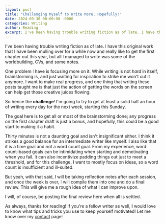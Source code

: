 ```yaml
---  
layout: post
title: "Challenging Myself to Write More, Hopefully!"
date: 2024-09-30 00:00:00 -0000
categories: Writing
author: Reading
excerpt: I've been having trouble writing fiction as of late. I have this original work that I have been mulling over for a while now and really like to get the first chapter out this year, but all I managed to write was some of the worldbuilding, CVs, and some notes.
---
```


I've been having trouble writing fiction as of late. I have this original work that I have been mulling over for a while now and really like to get the first chapter out this year, but all I managed to write was some of the worldbuilding, CVs, and some notes.

One problem I have is focusing more on it. While writing is not *hard* in itself, brainstorming is, and just waiting for inspiration to strike me won't cut it anymore. I want to make real progress, and one thing that writing these posts taught me is that just the action of getting the words on the screen can help get those creative juices flowing.

So hence the **challenge**! I'm going to try to get at least a solid half an hour of writing every day for the next week, starting this Sunday.

The goal here is to get all or most of the brainstorming done; any progress on the first chapter draft is just a bonus, and hopefully, this could be a good start to making it a habit.

Thirty minutes is not a daunting goal and isn't insignificant either. I think it strikes a good balance for an intermediate writer like myself. I also like that it is a time goal and not a word count goal. From my experience, word count-based goals can be intimidating when starting and demotivating when you fail. It can also incentivize padding things out just to meet a threshold, and for this challenge, I want to mostly focus on ideas, so a word count is insufficient and ill-suited.

But yeah, with that said, I will be taking reflection notes after each session, and once the week is over, I will compile them into one and do a final review. This will give me a rough idea of what I can improve upon.

I will, of course, be posting the final review here when all is settled.

As always, thanks for reading! If you're a fellow writer as well, I would love to know what tips and tricks you use to keep yourself motivated! Let me know over my [contact](../04-contact.md) page!
